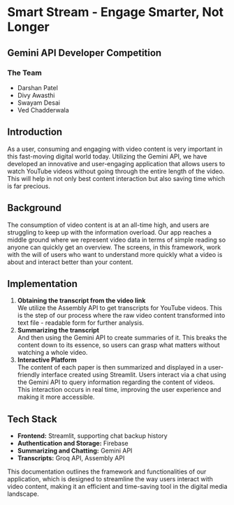 # Smart Stream - Engage Smarter, Not Longer

## Gemini API Developer Competition

### The Team
- Darshan Patel
- Divy Awasthi
- Swayam Desai
- Ved Chadderwala

## Introduction
As a user, consuming and engaging with video content is very important in this fast-moving digital world today. Utilizing the Gemini API, we have developed an innovative and user-engaging application that allows users to watch YouTube videos without going through the entire length of the video. This will help in not only best content interaction but also saving time which is far precious.

## Background
The consumption of video content is at an all-time high, and users are struggling to keep up with the information overload. Our app reaches a middle ground where we represent video data in terms of simple reading so anyone can quickly get an overview. The screens, in this framework, work with the will of users who want to understand more quickly what a video is about and interact better than your content.

## Implementation
1. **Obtaining the transcript from the video link**  
   We utilize the Assembly API to get transcripts for YouTube videos. This is the step of our process where the raw video content transformed into text file - readable form for further analysis.
2. **Summarizing the transcript**  
   And then using the Gemini API to create summaries of it. This breaks the content down to its essence, so users can grasp what matters without watching a whole video.
3. **Interactive Platform**  
   The content of each paper is then summarized and displayed in a user-friendly interface created using Streamlit. Users interact via a chat using the Gemini API to query information regarding the content of videos. This interaction occurs in real time, improving the user experience and making it more accessible.

## Tech Stack
- **Frontend:** Streamlit, supporting chat backup history
- **Authentication and Storage:** Firebase
- **Summarizing and Chatting:** Gemini API
- **Transcripts:** Groq API, Assembly API

This documentation outlines the framework and functionalities of our application, which is designed to streamline the way users interact with video content, making it an efficient and time-saving tool in the digital media landscape.
